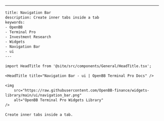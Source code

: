 ---
    title: Navigation Bar
    description: Create inner tabs inside a tab
    keywords:
    - OpenBB
    - Terminal Pro
    - Investment Research
    - Widgets
    - Navigation Bar
    - ui
    ---

    import HeadTitle from '@site/src/components/General/HeadTitle.tsx';

    <HeadTitle title="Navigation Bar - ui | OpenBB Terminal Pro Docs" />

    <img
        src="https://raw.githubusercontent.com/OpenBB-finance/widgets-library/main/ui/navigation_bar.png"
        alt="OpenBB Terminal Pro Widgets Library"
    />

    Create inner tabs inside a tab.

    
    
